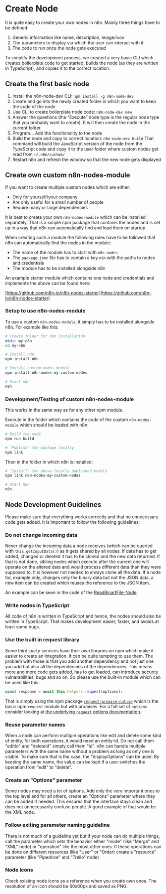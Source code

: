 # Create Node

It is quite easy to create your own nodes in n8n. Mainly three things have to be defined:

 1. Generic information like name, description, image/icon
 1. The parameters to display via which the user can interact with it
 1. The code to run once the node gets executed

To simplify the development process, we created a very basic CLI which creates boilerplate code to get started, builds the node (as they are written in TypeScript), and copies it to the correct location.


## Create the first basic node

 1. Install the n8n-node-dev CLI: `npm install -g n8n-node-dev`
 1. Create and go into the newly created folder in which you want to keep the code of the node
 1. Use CLI to create boilerplate node code: `n8n-node-dev new`
 1. Answer the questions (the “Execute” node type is the regular node type that you probably want to create).
    It will then create the node in the current folder.
 1. Program… Add the functionality to the node
 1. Build the node and copy to correct location: `n8n-node-dev build`
    That command will build the JavaScript version of the node from the TypeScript code and copy it to the user folder where custom nodes get read from `~/.n8n/custom/`
 1. Restart n8n and refresh the window so that the new node gets displayed


## Create own custom n8n-nodes-module

If you want to create multiple custom nodes which are either:

  - Only for yourself/your company
  - Are only useful for a small number of people
  - Require many or large dependencies

It is best to create your own `n8n-nodes-module` which can be installed separately.
That is a simple npm package that contains the nodes and is set up in a way
that n8n can automatically find and load them on startup.

When creating such a module the following rules have to be followed that n8n
can automatically find the nodes in the module:

  - The name of the module has to start with `n8n-nodes-`
  - The `package.json` file has to contain a key `n8n` with the paths to nodes and credentials
  - The module has to be installed alongside n8n

An example starter module which contains one node and credentials and implements
the above can be found here:

[https://github.com/n8n-io/n8n-nodes-starter](https://github.com/n8n-io/n8n-nodes-starter)


### Setup to use n8n-nodes-module

To use a custom `n8n-nodes-module`, it simply has to be installed alongside n8n.
For example like this:

```bash
# Create folder for n8n installation
mkdir my-n8n
cd my-n8n

# Install n8n
npm install n8n

# Install custom nodes module
npm install n8n-nodes-my-custom-nodes

# Start n8n
n8n
```


### Development/Testing of custom n8n-nodes-module

This works in the same way as for any other npm module.

Execute in the folder which contains the code of the custom `n8n-nodes-module`
which should be loaded with n8n:

```bash
# Build the code
npm run build

# "Publish" the package locally
npm link
```

Then in the folder in which n8n is installed:

```bash
# "Install" the above locally published module
npm link n8n-nodes-my-custom-nodes

# Start n8n
n8n
```



## Node Development Guidelines


Please make sure that everything works correctly and that no unnecessary code gets added. It is important to follow the following guidelines:


### Do not change incoming data

Never change the incoming data a node receives (which can be queried with `this.getInputData()`) as it gets shared by all nodes. If data has to get added, changed or deleted it has to be cloned and the new data returned. If that is not done, sibling nodes which execute after the current one will operate on the altered data and would process different data than they were supposed to.
It is however not needed to always clone all the data. If a node for, example only, changes only the binary data but not the JSON data, a new item can be created which reuses the reference to the JSON item.

An example can be seen in the code of the [ReadBinartFile-Node](https://github.com/n8n-io/n8n/blob/master/packages/nodes-base/nodes/ReadBinaryFile.node.ts#L69-L83).


### Write nodes in TypeScript

All code of n8n is written in TypeScript and hence, the nodes should also be written in TypeScript. That makes development easier, faster, and avoids at least some bugs.


### Use the built in request library

Some third-party services have their own libraries on npm which make it easier to create an integration. It can be quite tempting to use them. The problem with those is that you add another dependency and not just one you add but also all the dependencies of the dependencies. This means more and more code gets added, has to get loaded, can introduce security vulnerabilities, bugs and so on. So please use the built-in module which can be used like this:

```typescript
const response = await this.helpers.request(options);
```

That is simply using the npm package [`request-promise-native`](https://github.com/request/request-promise-native) which is the basic npm `request` module but with promises. For a full set of `options` consider looking at [the underlying `request` options documentation](https://github.com/request/request#requestoptions-callback).


### Reuse parameter names

When a node can perform multiple operations like edit and delete some kind of entity, for both operations, it would need an entity-id. Do not call them "editId" and "deleteId" simply call them "id". n8n can handle multiple parameters with the same name without a problem as long as only one is visible. To make sure that is the case, the "displayOptions" can be used. By keeping the same name, the value can be kept if a user switches the operation from "edit" to "delete".


### Create an "Options" parameter

Some nodes may need a lot of options. Add only the very important ones to the top level and for all others, create an "Options" parameter where they can be added if needed. This ensures that the interface stays clean and does not unnecessarily confuse people. A good example of that would be the XML node.


### Follow exiting parameter naming guideline

There is not much of a guideline yet but if your node can do multiple things, call the parameter which sets the behavior either "mode" (like "Merge" and "XML" node) or "operation" like the most other ones. If these operations can be done on different resources (like "User" or "Order) create a "resource" parameter (like "Pipedrive" and "Trello" node)


### Node Icons

Check existing node icons as a reference when you create own ones. The resolution of an icon should be 60x60px and saved as PNG.

